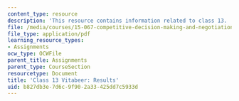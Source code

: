 ```yaml
---
content_type: resource
description: 'This resource contains information related to class 13. '
file: /media/courses/15-067-competitive-decision-making-and-negotiation-spring-2011/b827db3e7d6c9f902a33425dd7c5933d_MIT15_067S11_Cl13_Vita_RE.pdf
file_type: application/pdf
learning_resource_types:
- Assignments
ocw_type: OCWFile
parent_title: Assignments
parent_type: CourseSection
resourcetype: Document
title: 'Class 13 Vitabeer: Results'
uid: b827db3e-7d6c-9f90-2a33-425dd7c5933d
---
```

